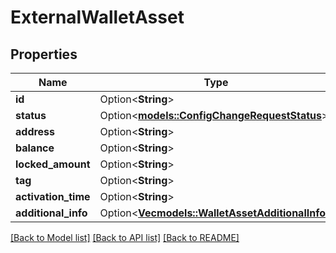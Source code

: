 # ExternalWalletAsset

## Properties

Name | Type | Description | Notes
------------ | ------------- | ------------- | -------------
**id** | Option<**String**> |  | [optional]
**status** | Option<[**models::ConfigChangeRequestStatus**](ConfigChangeRequestStatus.md)> |  | [optional]
**address** | Option<**String**> |  | [optional]
**balance** | Option<**String**> |  | [optional]
**locked_amount** | Option<**String**> |  | [optional]
**tag** | Option<**String**> |  | [optional]
**activation_time** | Option<**String**> |  | [optional]
**additional_info** | Option<[**Vec<models::WalletAssetAdditionalInfo>**](WalletAssetAdditionalInfo.md)> |  | [optional]

[[Back to Model list]](../README.md#documentation-for-models) [[Back to API list]](../README.md#documentation-for-api-endpoints) [[Back to README]](../README.md)


